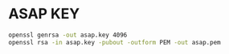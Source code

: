 # ASAP KEY

```bash
openssl genrsa -out asap.key 4096
openssl rsa -in asap.key -pubout -outform PEM -out asap.pem
```
